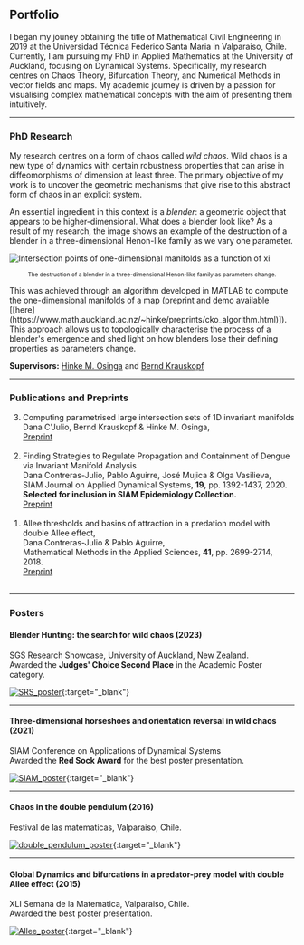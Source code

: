 ## Portfolio
I began my jouney obtaining the title of Mathematical Civil Engineering in 2019 at the Universidad Técnica Federico Santa Maria in Valparaiso, Chile. Currently, I am pursuing my PhD in Applied Mathematics at the University of Auckland, focusing on Dynamical Systems. Specifically, my research centres on Chaos Theory, Bifurcation Theory, and Numerical Methods in vector fields and maps. My academic journey is driven by a passion for visualising complex mathematical concepts with the aim of presenting them intuitively.

***
### PhD Research
My research centres on a form of chaos called  <i>wild chaos</i>. Wild chaos is a new type of dynamics with certain robustness properties that can arise in diffeomorphisms of dimension at least three. The primary objective of my work is to uncover the geometric mechanisms that give rise to this abstract form of chaos in an explicit system.

An essential ingredient in this context is a <i>blender</i>: a geometric object that appears to be higher-dimensional. What does a blender look like? As a result of my research, the image shows an example of the destruction of a blender in a three-dimensional Henon-like family as we vary one parameter. <br>

![Intersection points of one-dimensional manifolds as a function of xi](/assets/img/movie.gif)
<p align="center">
<font size="-2">The destruction of a blender in a three-dimensional Henon-like family as parameters change.</font>
</p>
This was achieved through an algorithm developed in MATLAB to compute the one-dimensional manifolds of a map (preprint and demo available [[here](https://www.math.auckland.ac.nz/~hinke/preprints/cko_algorithm.html)]). This approach allows us to topologically characterise the process of a blender's emergence and shed light on how blenders lose their defining properties as parameters change.

<b>Supervisors:</b> [Hinke M. Osinga](https://www.math.auckland.ac.nz/~hinke/index.html) and [Bernd Krauskopf](https://www.math.auckland.ac.nz/~berndk/) 



***
### Publications and Preprints
<ol reversed>
    <li> Computing parametrised large intersection sets of 1D invariant manifolds<br>
         Dana C'Julio, Bernd Krauskopf & Hinke M. Osinga,<br>
         <a href="https://dcjulio.github.io/2017DoubleAllee">Preprint</a><br><br></li>
    <li> Finding Strategies to Regulate Propagation and Containment of Dengue via Invariant Manifold Analysis<br>
         Dana Contreras-Julio, Pablo Aguirre, José Mujica & Olga Vasilieva,<br>
         SIAM Journal on Applied Dynamical Systems, <b>19</b>, pp. 1392-1437, 2020.<br>
         <b>Selected for inclusion in SIAM Epidemiology Collection.</b><br>
         <a href="https://dcjulio.github.io/2020Wolbachia">Preprint</a><br><br></li>
    <li> Allee thresholds and basins of attraction in a predation model with double Allee effect,<br>
         Dana Contreras-Julio  & Pablo Aguirre,<br>
         Mathematical Methods in the Applied Sciences, <b>41</b>, pp. 2699-2714, 2018.<br>
        <a href="https://dcjulio.github.io/2017DoubleAllee">Preprint</a><br><br></li>
</ol>

***
### Posters
#### Blender Hunting: the search for wild chaos (2023)
SGS Research Showcase, University of Auckland, New Zealand.<br>
Awarded the <b>Judges' Choice Second Place</b> in the Academic Poster category.

[![SRS_poster](/assets/img/SRS_poster.png)](/assets/img/SRS_poster.png){:target="_blank"}<br>

***
#### Three-dimensional horseshoes and orientation reversal in wild chaos (2021)
SIAM Conference on Applications of Dynamical Systems<br>
Awarded the <b>Red Sock Award</b> for the best poster presentation.

[![SIAM_poster](/assets/img/DS.jpg)](/assets/img/DS.jpg){:target="_blank"}<br>

***
#### Chaos in the double pendulum (2016)
Festival de las matematicas, Valparaiso, Chile.

[![double_pendulum_poster](/assets/img/pendulo_doble.png)](/assets/img/pendulo_doble.png){:target="_blank"}<br>

***
#### Global Dynamics and bifurcations in a predator-prey model with double Allee effect (2015)
XLI Semana de la Matematica, Valparaiso, Chile.<br>
Awarded the best poster presentation.

[![Allee_poster](/assets/img/doble_efecto_Allee.jpg)](/assets/img/doble_efecto_Allee.jpg){:target="_blank"}<br> 


